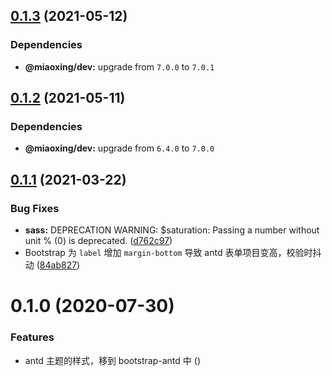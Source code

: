 ## [0.1.3](https://github.com/miaoxing/mxjs-bootstrap-antd/compare/v0.1.2...v0.1.3) (2021-05-12)





### Dependencies

* **@miaoxing/dev:** upgrade from `7.0.0` to `7.0.1`

## [0.1.2](https://github.com/miaoxing/mxjs-bootstrap-antd/compare/v0.1.1...v0.1.2) (2021-05-11)





### Dependencies

* **@miaoxing/dev:** upgrade from `6.4.0` to `7.0.0`

## [0.1.1](https://github.com/miaoxing/mxjs-bootstrap-antd/compare/v0.1.0...v0.1.1) (2021-03-22)


### Bug Fixes

* **sass:** DEPRECATION WARNING: $saturation: Passing a number without unit % (0) is deprecated. ([d762c97](https://github.com/miaoxing/mxjs-bootstrap-antd/commit/d762c974e87ceb2008c6a1261f62cd2719bd7ff9))
* Bootstrap 为 `label` 增加 `margin-bottom` 导致 antd 表单项目变高，校验时抖动 ([84ab827](https://github.com/miaoxing/mxjs-bootstrap-antd/commit/84ab8272ff866d96bd0b0972246f75fb7fb8f53e))

# 0.1.0 (2020-07-30)


### Features

* antd 主题的样式，移到 bootstrap-antd 中 ([](https://github.com/miaoxing/mxjs-bootstrap-antd/commit/))
